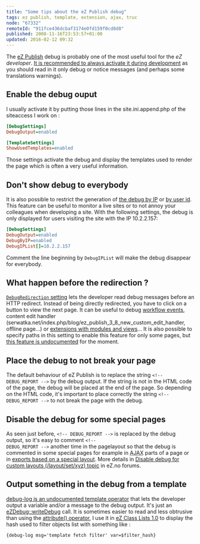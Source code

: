 ```yaml
---
title: "Some tips about the eZ Publish debug"
tags: ez publish, template, extension, ajax, truc
node: "67332"
remoteId: "911fce436dcbaf3174e0fd159f0cd8d8"
published: 2008-11-16T23:53:57+01:00
updated: 2016-02-12 09:32
---
```


The [eZ Publish](/tag/ez-publish) debug is probably one of the most useful tool
for the *eZ developer*. [It is recommended to always activate it during
development](http://suffandnonsense.blogspot.com/2008/10/10-tips-for-new-ez-publish-developers.html)
as you should read in it only debug or notice messages (and perhaps some
translations warnings).


## Enable the debug ouput


I usually activate it by putting those lines in the site.ini.append.php of the siteaccess I work on :

``` ini
[DebugSettings]
DebugOutput=enabled

[TemplateSettings]
ShowUsedTemplates=enabled

```

Those settings activate the debug and display the templates used to render the
page which is often a very useful information.

## Don't show debug to everybody


It is also possible to restrict the generation of [the debug by
IP](http://ez.no/doc/ez_publish/technical_manual/4_0/reference/configuration_files/site_ini/debugsettings/debugbyip)
or [by user
id](http://ez.no/doc/ez_publish/technical_manual/4_0/reference/configuration_files/site_ini/debugsettings/debugbyuser).
This feature can be useful to monitor a live sites or to not annoy your
colleagues when developing a site. With the following settings, the debug is
only displayed for users visiting the site with the IP 10.2.2.157:

``` ini
[DebugSettings]
DebugOutput=enabled
DebugByIP=enabled
DebugIPList[]=10.2.2.157

```

Comment the line beginning by <code>DebugIPList</code>
 will make the debug disappear for everybody.

## What happen before the redirection ?


[<code>DebugRedirection</code>
setting](http://ez.no/doc/ez_publish/technical_manual/4_0/reference/configuration_files/site_ini/debugsettings/debugredirection)
lets the developer read debug messages before an HTTP redirect. Instead of being
directly redirected, you have to click on a button to view the next page. It can
be useful to debug [workflow
events](http://ezpedia.org/wiki/en/ez/workflow_event_type), content edit
handler (serwatka.net/index.php/blog/ez_publish_3_8_new_custom_edit_handler,
offline page...)
or [extensions with modules and views](http://ezpedia.org/wiki/en/ez/module)...
It is also possible to specify paths in this setting to enable this feature for
only some pages, but [this feature is undocumented](http://issues.ez.no/12402)
for the moment.

## Place the debug to not break your page


The default behaviour of eZ Publish is to replace the string <code>&lt;!--
DEBUG_REPORT --&gt;</code> by the debug output. If the string is not in the HTML
code of the page, the debug will be placed at the end of the page. So depending
on the HTML code, it's important to place correctly the string <code>&lt;!--
DEBUG_REPORT --&gt;</code> to not break the page with the debug.

## Disable the debug for some special pages

As seen just before, <code>&lt;!-- DEBUG_REPORT --&gt;</code> is replaced by the
debug output, so it's easy to comment <code>&lt;!-- DEBUG_REPORT --&gt;</code>
another time in the pagelayout so that the debug is commented in some special
pages for example in <abbr title="Asynchronous Javascript And XML">AJAX</abbr>
parts of a page or in [exports based on a special
layout](/post/des-fils-rss-sur-mesure-dans-ez-publish). More details in [Disable
debug for custom layouts (/layout/set/xyz)
topic](http://ez.no/developer/forum/developer/disable_debug_for_custom_layouts_layout_set_xyz)
in eZ.no forums.


## Output something in the debug from a template


[debug-log is an undocumented template
operator](https://jira.ez.no/browse/EZP-12555) that lets the developer output a
variable and/or a message to the debug output. It's just an
[eZDebug::writeDebug](http://pubsvn.ez.no/doxygen/trunk/LS/html/classeZDebug.html#ab592fca0dbbef7601a2c060f02b1e808)
call. It is sometimes easier to read and less obtrusive than using the
[attribute()
operator](http://ez.no/doc/ez_publish/technical_manual/4_0/reference/template_operators/miscellaneous/attribute),
I use it in [eZ Class Lists 1.0](/post/ez-class-lists-1-0-for-ez-publish-4-0) to
display the hash used to filter objects list with something like :

``` smarty
{debug-log msg='template fetch filter' var=$filter_hash}
```
